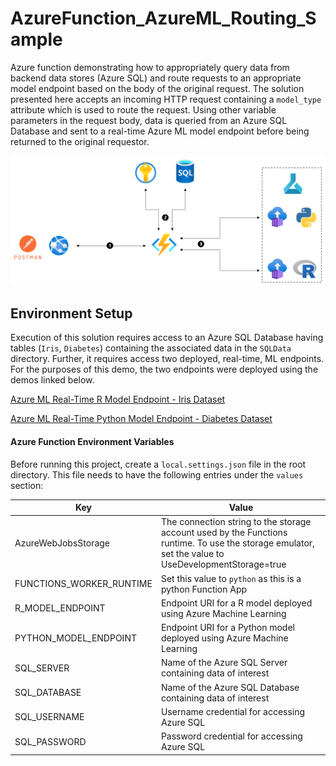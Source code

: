 # AzureFunction_AzureML_Routing_Sample

Azure function demonstrating how to appropriately query data from backend data stores (Azure SQL) and route requests to an appropriate model endpoint based on the body of the original request. The solution presented here accepts an incoming HTTP request containing a `model_type` attribute which is used to route the request. Using other variable parameters in the request body, data is queried from an Azure SQL Database and sent to a real-time Azure ML model endpoint before being returned to the original requestor. 

![AzureFunction_AzureML_Routing_Sample](img/routing.png?raw=true "AzureFunction_AzureML_Routing_Sample")

## Environment Setup

Execution of this solution requires access to an Azure SQL Database having tables (`Iris`, `Diabetes`) containing the associated data in the `SQLData` directory.
Further, it requires access two deployed, real-time, ML endpoints. For the purposes of this demo, the two endpoints were deployed using the demos linked below.

[Azure ML Real-Time R Model Endpoint - Iris Dataset](https://github.com/Azure/azureml-sdk-for-r/tree/master/samples/deployment/deploy-to-aci)

[Azure ML Real-Time Python Model Endpoint - Diabetes Dataset](https://github.com/Azure/MachineLearningNotebooks/blob/master/how-to-use-azureml/deployment/deploy-to-cloud/model-register-and-deploy.ipynb)

#### Azure Function Environment Variables

Before running this project, create a `local.settings.json` file in the root directory. This file needs to have the following entries under the `values` section:

| Key                                 | Value                                    |
|-------------------------------------|------------------------------------------|
| AzureWebJobsStorage                 | The connection string to the storage account used by the Functions runtime.  To use the storage emulator, set the value to UseDevelopmentStorage=true |
| FUNCTIONS_WORKER_RUNTIME            | Set this value to `python` as this is a python Function App |
| R_MODEL_ENDPOINT | Endpoint URI for a R model deployed using Azure Machine Learning |
| PYTHON_MODEL_ENDPOINT     | Endpoint URI for a Python model deployed using Azure Machine Learning  |
| SQL_SERVER     | Name of the Azure SQL Server containing data of interest |
| SQL_DATABASE     | Name of the Azure SQL Database containing data of interest |
| SQL_USERNAME     | Username credential for accessing Azure SQL |
| SQL_PASSWORD     | Password credential for accessing Azure SQL |
